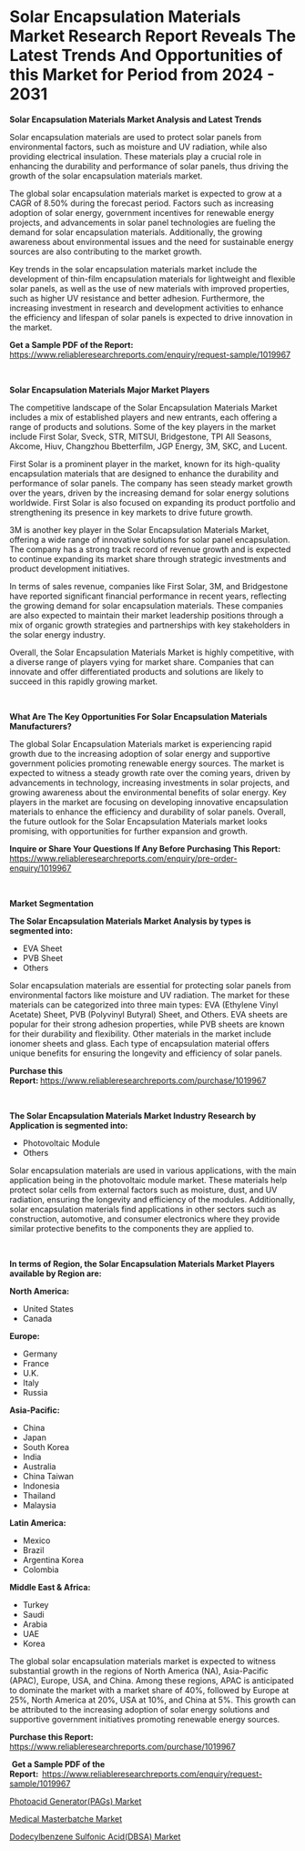 <p><h1>Solar Encapsulation Materials Market Research Report Reveals The Latest Trends And Opportunities of this Market for Period from 2024 - 2031</h1></p><p><strong>Solar Encapsulation Materials Market Analysis and Latest Trends</strong></p>
<p><p>Solar encapsulation materials are used to protect solar panels from environmental factors, such as moisture and UV radiation, while also providing electrical insulation. These materials play a crucial role in enhancing the durability and performance of solar panels, thus driving the growth of the solar encapsulation materials market.</p><p>The global solar encapsulation materials market is expected to grow at a CAGR of 8.50% during the forecast period. Factors such as increasing adoption of solar energy, government incentives for renewable energy projects, and advancements in solar panel technologies are fueling the demand for solar encapsulation materials. Additionally, the growing awareness about environmental issues and the need for sustainable energy sources are also contributing to the market growth.</p><p>Key trends in the solar encapsulation materials market include the development of thin-film encapsulation materials for lightweight and flexible solar panels, as well as the use of new materials with improved properties, such as higher UV resistance and better adhesion. Furthermore, the increasing investment in research and development activities to enhance the efficiency and lifespan of solar panels is expected to drive innovation in the market.</p></p>
<p><strong>Get a Sample PDF of the Report:&nbsp;</strong> <a href="https://www.reliableresearchreports.com/enquiry/request-sample/1019967">https://www.reliableresearchreports.com/enquiry/request-sample/1019967</a></p>
<p>&nbsp;</p>
<p><strong>Solar Encapsulation Materials Major Market Players</strong></p>
<p><p>The competitive landscape of the Solar Encapsulation Materials Market includes a mix of established players and new entrants, each offering a range of products and solutions. Some of the key players in the market include First Solar, Sveck, STR, MITSUI, Bridgestone, TPI All Seasons, Akcome, Hiuv, Changzhou Bbetterfilm, JGP Energy, 3M, SKC, and Lucent.</p><p>First Solar is a prominent player in the market, known for its high-quality encapsulation materials that are designed to enhance the durability and performance of solar panels. The company has seen steady market growth over the years, driven by the increasing demand for solar energy solutions worldwide. First Solar is also focused on expanding its product portfolio and strengthening its presence in key markets to drive future growth.</p><p>3M is another key player in the Solar Encapsulation Materials Market, offering a wide range of innovative solutions for solar panel encapsulation. The company has a strong track record of revenue growth and is expected to continue expanding its market share through strategic investments and product development initiatives.</p><p>In terms of sales revenue, companies like First Solar, 3M, and Bridgestone have reported significant financial performance in recent years, reflecting the growing demand for solar encapsulation materials. These companies are also expected to maintain their market leadership positions through a mix of organic growth strategies and partnerships with key stakeholders in the solar energy industry.</p><p>Overall, the Solar Encapsulation Materials Market is highly competitive, with a diverse range of players vying for market share. Companies that can innovate and offer differentiated products and solutions are likely to succeed in this rapidly growing market.</p></p>
<p>&nbsp;</p>
<p><strong>What Are The Key Opportunities For Solar Encapsulation Materials Manufacturers?</strong></p>
<p><p>The global Solar Encapsulation Materials market is experiencing rapid growth due to the increasing adoption of solar energy and supportive government policies promoting renewable energy sources. The market is expected to witness a steady growth rate over the coming years, driven by advancements in technology, increasing investments in solar projects, and growing awareness about the environmental benefits of solar energy. Key players in the market are focusing on developing innovative encapsulation materials to enhance the efficiency and durability of solar panels. Overall, the future outlook for the Solar Encapsulation Materials market looks promising, with opportunities for further expansion and growth.</p></p>
<p><strong>Inquire or Share Your Questions If Any Before Purchasing This Report:</strong> <a href="https://www.reliableresearchreports.com/enquiry/pre-order-enquiry/1019967">https://www.reliableresearchreports.com/enquiry/pre-order-enquiry/1019967</a></p>
<p>&nbsp;</p>
<p><strong>Market Segmentation</strong></p>
<p><strong>The Solar Encapsulation Materials Market Analysis by types is segmented into:</strong></p>
<p><ul><li>EVA Sheet</li><li>PVB Sheet</li><li>Others</li></ul></p>
<p><p>Solar encapsulation materials are essential for protecting solar panels from environmental factors like moisture and UV radiation. The market for these materials can be categorized into three main types: EVA (Ethylene Vinyl Acetate) Sheet, PVB (Polyvinyl Butyral) Sheet, and Others. EVA sheets are popular for their strong adhesion properties, while PVB sheets are known for their durability and flexibility. Other materials in the market include ionomer sheets and glass. Each type of encapsulation material offers unique benefits for ensuring the longevity and efficiency of solar panels.</p></p>
<p><strong>Purchase this Report:&nbsp;</strong><a href="https://www.reliableresearchreports.com/purchase/1019967">https://www.reliableresearchreports.com/purchase/1019967</a></p>
<p>&nbsp;</p>
<p><strong>The Solar Encapsulation Materials Market Industry Research by Application is segmented into:</strong></p>
<p><ul><li>Photovoltaic Module</li><li>Others</li></ul></p>
<p><p>Solar encapsulation materials are used in various applications, with the main application being in the photovoltaic module market. These materials help protect solar cells from external factors such as moisture, dust, and UV radiation, ensuring the longevity and efficiency of the modules. Additionally, solar encapsulation materials find applications in other sectors such as construction, automotive, and consumer electronics where they provide similar protective benefits to the components they are applied to.</p></p>
<p>&nbsp;</p>
<p><strong>In terms of Region, the Solar Encapsulation Materials Market Players available by Region are:</strong></p>
<p>
    <p> <strong> North America: </strong>
        <ul>
            <li>United States</li>
            <li>Canada</li>
        </ul>
        </p> 
    <p> <strong> Europe: </strong>
        <ul>
            <li>Germany</li>
            <li>France</li>
            <li>U.K.</li>
            <li>Italy</li>
            <li>Russia</li>
        </ul>
        </p> 
    <p> <strong> Asia-Pacific: </strong>
        <ul>
            <li>China</li>
            <li>Japan</li>
            <li>South Korea</li>
            <li>India</li>
            <li>Australia</li>
            <li>China Taiwan</li>
            <li>Indonesia</li>
            <li>Thailand</li>
            <li>Malaysia</li>
        </ul>
        </p> 
    <p> <strong> Latin America: </strong>
        <ul>
            <li>Mexico</li>
            <li>Brazil</li>
            <li>Argentina Korea</li>
            <li>Colombia</li>
        </ul>
        </p> 
    <p> <strong> Middle East & Africa: </strong>
        <ul>
            <li>Turkey</li>
            <li>Saudi</li>
            <li>Arabia</li>
            <li>UAE</li>
            <li>Korea</li>
        </ul>
    </p>
    </p>
<p><p>The global solar encapsulation materials market is expected to witness substantial growth in the regions of North America (NA), Asia-Pacific (APAC), Europe, USA, and China. Among these regions, APAC is anticipated to dominate the market with a market share of 40%, followed by Europe at 25%, North America at 20%, USA at 10%, and China at 5%. This growth can be attributed to the increasing adoption of solar energy solutions and supportive government initiatives promoting renewable energy sources.</p></p>
<p><strong>Purchase this Report: </strong><a href="https://www.reliableresearchreports.com/purchase/1019967">https://www.reliableresearchreports.com/purchase/1019967</a></p>
<p>&nbsp;<strong>Get a Sample PDF of the Report:&nbsp;&nbsp;</strong><a href="https://www.reliableresearchreports.com/enquiry/request-sample/1019967">https://www.reliableresearchreports.com/enquiry/request-sample/1019967</a></p>
<p><strong></strong></p>
<p><p><a href="https://view.publitas.com/reportprime-1/photoacid-generator-pags-market-size-focuses-on-market-dynamics-in-depth-analysis-and-future-projections-of-its-market-forecasted-for-period-from-2023-to-2030/">Photoacid Generator(PAGs) Market</a></p><p><a href="https://view.publitas.com/reportprime-1/medical-masterbatche-market-with-the-goal-of-estimating-the-market-size-and-future-growth-potential-of-various-market-segments-based-on-component-applications-end-user-and-region/">Medical Masterbatche Market</a></p><p><a href="https://view.publitas.com/reportprime-1/dodecylbenzene-sulfonic-acid-dbsa-market-centers-on-aspects-such-as-market-growth-market-share-market-opportunity-and-projected-forecasts-spanning-from-2023-to-2030/">Dodecylbenzene Sulfonic Acid(DBSA) Market</a></p></p>